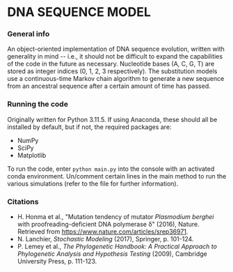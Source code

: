 # DNA SEQUENCE MODEL

### General info
An object-oriented implementation of DNA sequence evolution, written with generality in mind -- i.e., it should not be difficult to expand the capabilities of the code in the future as necessary. Nucleotide bases (A, C, G, T) are stored as integer indices (0, 1, 2, 3 respectively). The substitution models use a continuous-time Markov chain algorithm to generate a new sequence from an ancestral sequence after a certain amount of time has passed.

### Running the code
Originally written for Python 3.11.5. If using Anaconda, these should all be installed by default, but if not, the required packages are:
- NumPy
- SciPy
- Matplotlib

To run the code, enter `python main.py` into the console with an activated conda environment. Un/comment certain lines in the main method to run the various simulations (refer to the file for further information).

### Citations
* H. Honma et al., "Mutation tendency of mutator *Plasmodium berghei* with proofreading-deficient DNA polymerase δ" (2016), Nature. Retrieved from https://www.nature.com/articles/srep36971.
* N. Lanchier, *Stochastic Modeling* (2017), Springer, p. 101-124.
* P. Lemey et al., *The Phylogenetic Handbook: A Practical Approach to Phylogenetic Analysis and Hypothesis Testing* (2009), Cambridge University Press, p. 111-123.